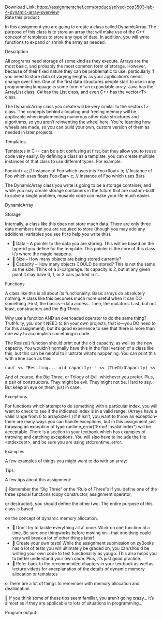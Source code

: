 Download Link: https://assignmentchef.com/product/solved-cop3503-lab-4-dynamic-array-overview
<br>
<span class="kksr-muted">Rate this product</span>




In this assignment you are going to create a class called DynamicArray. The purpose of this class is to store an array that will make use of the C++ concept of templates to store any type of data. In addition, you will write functions to expand or shrink the array as needed.

Description

All programs need storage of some kind as they execute. Arrays are the most basic, and probably the most common form of storage. However, because of their fixed nature they can be problematic to use, particularly if you need to store data of varying lengths as your application’s needs change over time. One of the first data structures people start to use in any programming language is some form of an expandable array. Java has the ArrayList class, C# has the List class, and even C++ has the vector&lt;T&gt; class.

The DynamicArray class you create will be very similar to the vector&lt;T&gt; class. The concepts behind allocating and freeing memory will be applicable when implementing numerous other data structures and algorithms, so you aren’t reinventing the wheel here. You’re learning how wheels are made, so you can build your own, custom version of them as needed in later projects.

Templates

Templates in C++ can be a bit confusing at first, but they allow you to reuse code very easily. By defining a class as a template, you can create multiple instances of that class to use different types. For example:

Foo&lt;int&gt; a; // Instance of Foo which uses ints Foo&lt;float&gt; b; // Instance of Foo which uses floats Foo&lt;Bar&gt; c; // Instance of Foo which uses Bars

The DynamicArray class you write is going to be a storage container, and while you may create storage containers in the future that are custom-built to solve a single problem, reusable code can make your life much easier.

DynamicArray

Storage

Internally, a class like this does not store much data. There are only three data members that you are required to store (though you may add any additional variables you see fit to help you write this).

<ul>

 <li>  Data – A pointer to the data you are storing. This will be based on the type-id you define for the template. This pointer is the core of this class. It’s where the magic happens.</li>

 <li>  Size – How many objects are being stored currently?</li>

 <li>  Capacity – How many objects COULD be stored? This is not the same as the size. Think of a 2-cargarage. Its capacity is 2, but at any given point it may have 0, 1, or 2 cars parked in it.</li>

</ul>

Functions

A class like this is all about its functionality. Basic arrays do absolutely nothing. A class like this becomes much more useful when it can DO something. First, the basics—data access. Then, the mutators. Last, but not least, constructors and the Big Three.

Why use a function AND an overloaded operator to do the same thing? Truthfully, you don’t NEED to (in your own projects, that is—you DO need to for this assignment), but it’s good experience to see that there is more than one way to accomplish something in code.

The Resize() function should print out the old capacity, as well as the new capacity. You wouldn’t normally have this in the final version of a class like this, but this can be helpful to illustrate what’s happening. You can print this with a line such as this:

<pre>cout &lt;&lt; "Resizing... old capacity: " &lt;&lt; (TheOldCapacity) &lt;&lt; " Newcapacity: " &lt;&lt; (TheNewCapacity) &lt;&lt; endl;</pre>

And of course, the Big Three, or Trilogy of Evil, whichever you prefer. Plus, a pair of constructors. They might be evil. They might not be. Hard to say. But keep an eye on them, just in case.

Exceptions

For functions which attempt to do something with a particular index, you will want to check to see if the indicated index is in a valid range. (Arrays have a valid range from 0 to arraySize-1.) If it isn’t, you want to throw an exception–there are many ways you can handle exceptions, but in this assignment just throwing an exception of type runtime_error(“Error! Invalid Index”) will be acceptable. There is a section in your textbook which has examples of throwing and catching exceptions. You will also have to include the file &lt;stdexcept&gt;, and be sure you are using std::runtime_error.

Examples

A few examples of things you might want to do with an array:

Tips

A few tips about this assignment:

 Remember the “Big Three” or the “Rule of Three”o If you define one of the three special functions (copy constructor, assignment operator,

or destructor), you should define the other two. The entire purpose of this class is based

on the concept of dynamic memory allocation.

<ul>

 <li>  Don’t try to tackle everything all at once. Work on one function at a time. Be sure one thingworks before moving on—that one thing could very well break a lot of other things later!</li>

 <li>  Create your own tests! While the assignment submission on zyBooks has a lot of tests you will ultimately be graded on, you can/should be writing your own code to test functionality as yougo. This also helps you to better understand your own code. Plus, it’s just good practice.</li>

 <li>  Refer back to the recommended chapters in your textbook as well as lecture videos for anexplanation of the details of dynamic memory allocation or templates</li>

</ul>

o There are a lot of things to remember with memory allocation and deallocation

 If you think some of these tips seem familiar, you aren’t going crazy… it’s almost as if they are applicable to lots of situations in programming…

Program output: